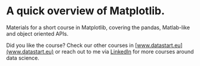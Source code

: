 # A quick overview of Matplotlib.

Materials for a short course in Matplotlib, covering the pandas, Matlab-like and object oriented APIs.

Did you like the course? Check our other courses in [www.datastart.eu](www.datastart.eu) or reach out to me via [LinkedIn](www.linkedin.com/in/jpmaldo) for more courses around data science.
